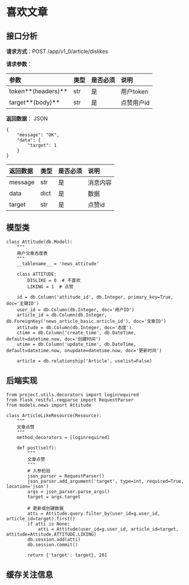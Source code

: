 # 喜欢文章

## 接口分析

**请求方式**：POST /app/v1\_0/article/dislikes

**请求参数**：

| 参数 | 类型 | 是否必须 | 说明 |
| :--- | :--- | :--- | :--- |
| token**\(headers\)** | str | 是 | 用户token |
| target**\(body\)** | str | 是 | 点赞用户id |

**返回数据**： JSON

```
{
    "message": "OK",
    "data": {
        "target": 1
    }
}
```

| 返回数据 | 类型 | 是否必须 | 说明 |
| :--- | :--- | :--- | :--- |
| message | str | 是 | 消息内容 |
| data | dict | 是 | 数据 |
| target | str | 是 | 点赞id |

## 模型类

```
class Attitude(db.Model):
    """
    用户文章态度表
    """
    __tablename__ = 'news_attitude'

    class ATTITUDE:
        DISLIKE = 0  # 不喜欢
        LIKING = 1  # 点赞

    id = db.Column('attitude_id', db.Integer, primary_key=True, doc='主键ID')
    user_id = db.Column(db.Integer, doc='用户ID')
    article_id = db.Column(db.Integer, db.ForeignKey('news_article_basic.article_id'), doc='文章ID')
    attitude = db.Column(db.Integer, doc='态度')
    ctime = db.Column('create_time', db.DateTime, default=datetime.now, doc='创建时间')
    utime = db.Column('update_time', db.DateTime, default=datetime.now, onupdate=datetime.now, doc='更新时间')

    article = db.relationship('Article', uselist=False)
```

## 后端实现

```
from project.utils.decorators import loginrequired
from flask_restful.reqparse import RequestParser
from models.news import Attitude

class ArticleLikeResource(Resource):
    """
    文章点赞
    """
    method_decorators = [loginrequired]

    def post(self):
        """
        文章点赞
        """
        # 入参检验
        json_parser = RequestParser()
        json_parser.add_argument('target', type=int, required=True, location='json')
        args = json_parser.parse_args()
        target = args.target

        # 更新或创建数据
        atti = Attitude.query.filter_by(user_id=g.user_id, article_id=target).first()
        if atti is None:
            atti = Attitude(user_id=g.user_id, article_id=target, attitude=Attitude.ATTITUDE.LIKING)
        db.session.add(atti)
        db.session.commit()

        return {'target': target}, 201
```

## 缓存关注信息



